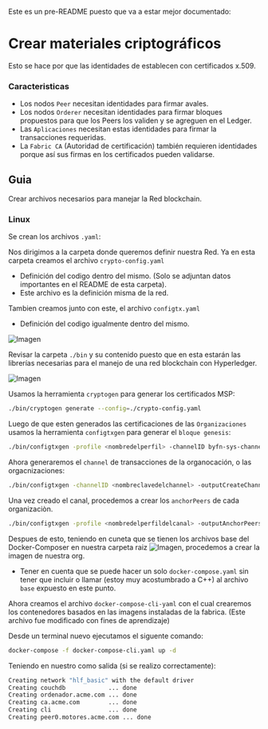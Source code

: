 Este es un pre-README puesto que va a estar mejor documentado:

# Crear materiales criptográficos
Esto se hace por que las identidades de establecen con certificados x.509.
### Caracteristicas
* Los nodos `Peer` necesitan identidades para firmar avales.
* Los nodos `Orderer` necesitan identidades para firmar bloques propuestos para que los Peers los validen y se agreguen en el Ledger.
* Las `Aplicaciones` necesitan estas identidades para firmar la transacciones requeridas.
* La `Fabric CA` (Autoridad de certificación) también requieren identidades porque así sus firmas en los certificados pueden validarse.
## Guia
Crear archivos necesarios para manejar la Red blockchain.

### Linux
Se crean los archivos `.yaml`:

Nos dirigimos a la carpeta donde queremos definir nuestra Red. Ya en esta carpeta creamos el archivo `crypto-config.yaml`
* Definición del codigo dentro del mismo. (Solo se adjuntan datos importantes en el README de esta carpeta).
* Este archivo es la definición misma de la red.

Tambien creamos junto con este, el archivo `configtx.yaml`
* Definición del codigo igualmente dentro del mismo.

![Imagen](https://github.com/DavReina/DEMO-Hyperledger-Fabric/tree/master/imgs/network_1.png)

Revisar la carpeta `./bin` y su contenido puesto que en esta estarán las librerías necesarias para el manejo de una red blockchain con Hyperledger.

![Imagen](https://github.com/DavReina/DEMO-Hyperledger-Fabric/tree/master/imgs/network_2.png)

Usamos la herramienta `cryptogen` para generar los certificados MSP:
```bash
./bin/cryptogen generate --config=./crypto-config.yaml
```
Luego de que esten generados las certificaciones de las `Organizaciones` usamos la herramienta `configtxgen` para generar el `bloque genesis`:
```bash
./bin/configtxgen -profile <nombredelperfil> -channelID byfn-sys-channel -outputBlock ./channel-artifacts/genesis.block
```
Ahora generaremos el `channel` de transacciones de la organocación, o las orgacnizaciones:
```bash
./bin/configtxgen -channelID <nombreclavedelchannel> -outputCreateChannelTx ./channel-artifacts/<nombredelchannel>.tx -profile OneOrgChannel
```
Una vez creado el canal, procedemos a crear los `anchorPeers` de cada organizaciòn.

```bash
./bin/configtxgen -profile <nombredelperfildelcanal> -outputAnchorPeersUpdate ./channel-artifacts/<nombredelanchor>.tx -channelID <nombreclavedelchannel> -asOrg <nombredelcertificadoMSPdelaorganizacion>
```
Despues de esto, teniendo en cuneta que se tienen los archivos base del Docker-Composer en nuestra carpeta raiz ![Imagen](https://github.com/DavReina/DEMO-Hyperledger-Fabric/tree/master/imgs/network_3.png), procedemos a crear la imagen de nuestra org.

* Tener en cuenta que se puede hacer un solo `docker-compose.yaml` sin tener que incluir o llamar (estoy muy acostumbrado a C++) al archivo `base` expuesto en este punto.

Ahora creamos el archivo `docker-compose-cli-yaml` con el cual crearemos los contenedores basados en las imagens instaladas de la fabrica. (Este archivo fue modificado con fines de aprendizaje)

Desde un terminal nuevo ejecutamos el siguente comando:

```bash 
docker-compose -f docker-compose-cli.yaml up -d
```
Teniendo en nuestro como salida (si se realizo correctamente):

```bash
Creating network "hlf_basic" with the default driver
Creating couchdb            ... done
Creating ordenador.acme.com ... done
Creating ca.acme.com        ... done
Creating cli                ... done
Creating peer0.motores.acme.com ... done
```
